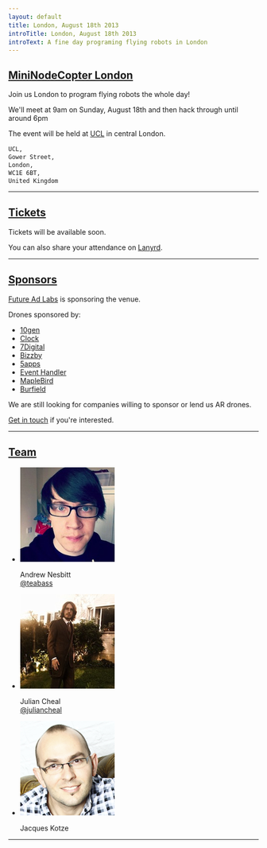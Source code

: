 ```yaml
---
layout: default
title: London, August 18th 2013
introTitle: London, August 18th 2013
introText: A fine day programing flying robots in London
---
```


<h2 id="intro"><a href="#intro">MiniNodeCopter London</a></h2>

Join us London to program flying robots the whole day!

We'll meet at 9am on Sunday, August 18th and then hack through until around 6pm

The event will be held at [UCL](http://www.ucl.ac.uk/) in central London.

```
UCL,
Gower Street,
London,
WC1E 6BT,
United Kingdom
```

<hr>

<h2 id="tickets"><a href="#tickets">Tickets</a></h2>

Tickets will be available soon.

<p>You can also share your attendance on <a href='http://lanyrd.com/2013/nodecopter'>Lanyrd</a>.</p>

<hr>

<h2 id="sponsors"><a href="#sponsors">Sponsors</a></h2>

[Future Ad Labs](http://futureadlabs.com/) is sponsoring the venue.

Drones sponsored by:

<ul>
  <li><a href="http://www.10gen.com/">10gen</a></li>
  <li><a href="http://clock.co.uk/">Clock</a></li>
  <li><a href="http://www.7digital.com/">7Digital</a></li>
  <li><a href="http://www.bizzby.com/">Bizzby</a></li>
  <li><a href='https://5apps.com'>5apps</a></li>
  <li><a href='http://eventhandler.co.uk/'>Event Handler</a></li>
  <li><a href='http://www.maplebird.com/'>MapleBird</a></li>
  <li><a href='http://burfieldcreative.co.uk/'>Burfield</a></li>
</ul>

We are still looking for companies willing to sponsor or lend us AR drones.

<a href="mailto:andrewnez@gmail.com">Get in touch</a> if you're interested.

<hr>

<h2 id="team"><a href="#team">Team</a></h2>

<ul class="team">
  <li>
    <img src="/img/team/andrew_nesbitt.jpg">
    <p>
      Andrew Nesbitt<br>
      <a href="https://twitter.com/teabass">@teabass</a>
    </p>
  </li>
  <li>
    <img src="/img/team/julian_cheal.jpg">
    <p>
      Julian Cheal<br>
      <a href="https://twitter.com/juliancheal">@juliancheal</a>
    </p>
  </li>
  <li>
    <img src="/img/team/jacques_kotze.png">
    <p>
      Jacques Kotze
    </p>
  </li>

</ul>

<hr>
